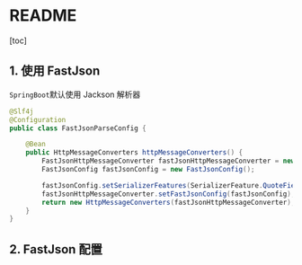 # README
[toc]

## 1. 使用 FastJson
`SpringBoot`默认使用 Jackson 解析器
```java
@Slf4j
@Configuration
public class FastJsonParseConfig {

    @Bean
    public HttpMessageConverters httpMessageConverters() {
        FastJsonHttpMessageConverter fastJsonHttpMessageConverter = new FastJsonHttpMessageConverter();
        FastJsonConfig fastJsonConfig = new FastJsonConfig();

        fastJsonConfig.setSerializerFeatures(SerializerFeature.QuoteFieldNames);
        fastJsonHttpMessageConverter.setFastJsonConfig(fastJsonConfig);
        return new HttpMessageConverters(fastJsonHttpMessageConverter);
    }
}
```

## 2. FastJson 配置
